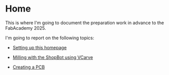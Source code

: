 # Home

This is where I'm going to document the preparation work in advance to the FabAcademy 2025. 

I'm going to report on the following topics: 

+ [Setting up this homepage](/docs/pre-fab/homepage.md)

+ [Milling with the ShopBot using VCarve](/docs/pre-fab/milling.md)

+ [Creating a PCB](/docs/pre-fab/pcb.md)
